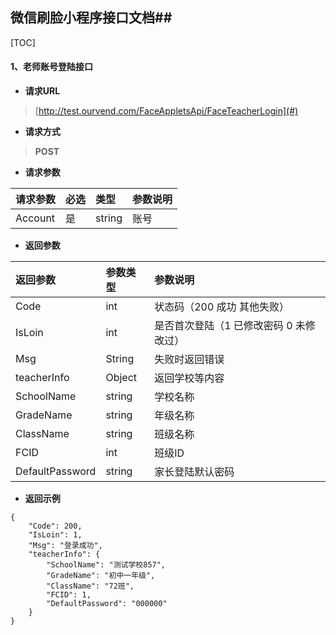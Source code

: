 ## 微信刷脸小程序接口文档##

[TOC]

#### 1、老师账号登陆接口

- **请求URL**
> [http://test.ourvend.com/FaceAppletsApi/FaceTeacherLogin](#)

- **请求方式** 
>**POST**

- **请求参数**
>
| 请求参数      |     必选 |   类型  |   参数说明   |
| :-------- | :--------| :------ |:------ |
| Account| 是| string|账号|

- **返回参数**
>
| 返回参数      |     参数类型 |   参数说明   |
| :-------- | :--------| :------ |
| Code|   int|  状态码（200 成功 其他失败）|
| IsLoin|   int|  是否首次登陆（1 已修改密码 0 未修改过）|
| Msg|   String|  失败时返回错误|
| teacherInfo| Object| 返回学校等内容|
| SchoolName| string| 学校名称|
| GradeName| string| 年级名称|
| ClassName| string| 班级名称|
| FCID| int| 班级ID|
| DefaultPassword| string| 家长登陆默认密码|

- **返回示例**
>    
```
{
    "Code": 200,
    "IsLoin": 1,
    "Msg": "登录成功",
    "teacherInfo": {
        "SchoolName": "测试学校857",
        "GradeName": "初中一年级",
        "ClassName": "72班",
        "FCID": 1,
        "DefaultPassword": "000000"
    }
}
```